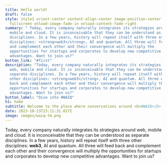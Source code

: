 ```yaml
---
title: Hello world!
draft: false
style: style1 orient-center content-align-center image-position-center
  fullscreen onload-image-fade-in onload-content-fade-right
summary: " Today, every company naturally integrates its strategies around web,
  mobile and cloud. It is inconceivable that they can be understood as separate
  disciplines. In a few years, history will repeat itself with three other
  disciplines: <strong>web3</strong>, AI and quantum. All three will feed back
  and complement each other and their convergence will multiply the
  opportunities for startups and corporates to develop new competitive
  advantages. Want to join us?"
button_link: "#first"
description: "Today, every company naturally integrates its strategies around
  web, mobile and cloud. It is inconceivable that they can be understood as
  separate disciplines. In a few years, history will repeat itself with three
  other disciplines: <strong>web3</strong>, AI and quantum. All three will feed
  back and complement each other and their convergence will multiply the
  opportunities for startups and corporates to develop new competitive
  advantages. Want to join us?"
button_label: "Dive into #WAIQ"
h1: home
subtitle: Welcome to the place where conversations around <b>#WAIQ</b> happen
date: 2023-10-23T23:11:31.017Z
image: images/waiq-tm.png
---
```

 Today, every company naturally integrates its strategies around web, mobile and cloud. It is inconceivable that they can be understood as separate disciplines. In a few years, history will repeat itself with three other disciplines: <strong>web3</strong>, AI and quantum. All three will feed back and complement each other and their convergence will multiply the opportunities for startups and corporates to develop new competitive advantages. Want to join us?